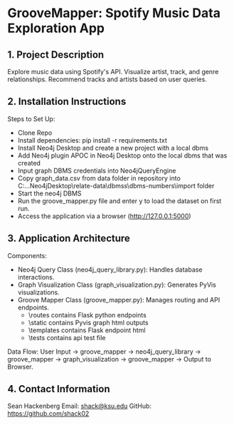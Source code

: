 # GrooveMapper: Spotify Music Data Exploration App
## 1. Project Description
Explore music data using Spotify's API.
Visualize artist, track, and genre relationships.
Recommend tracks and artists based on user queries.
## 2. Installation Instructions
Steps to Set Up:
- Clone Repo
- Install dependencies: pip install -r requirements.txt
- Install Neo4j Desktop and create a new project with a local dbms
- Add Neo4j plugin APOC in Neo4j Desktop onto the local dbms that was created
- Input graph DBMS credentials into Neo4jQueryEngine
- Copy graph_data.csv from data folder in repository into C:..\.Neo4jDesktop\relate-data\dbmss\dbms-numbers\import folder
- Start the neo4j DBMS
- Run the groove_mapper.py file and enter y to load the dataset on first run. 
- Access the application via a browser (http://127.0.0.1:5000)

## 3. Application Architecture
Components:
* Neo4j Query Class (neo4j_query_library.py): Handles database interactions.
* Graph Visualization Class (graph_visualization.py): Generates PyVis visualizations.
* Groove Mapper Class (groove_mapper.py): Manages routing and API endpoints.
  * \routes contains Flask python endpoints
  * \static contains Pyvis graph html outputs
  * \templates contains Flask endpoint html
  * \tests contains api test file

Data Flow:
User Input → groove_mapper → neo4j_query_library → groove_mapper → graph_visualization → groove_mapper → Output to Browser.

## 4. Contact Information
Sean Hackenberg
Email: shack@ksu.edu
GitHub: https://github.com/shack02
